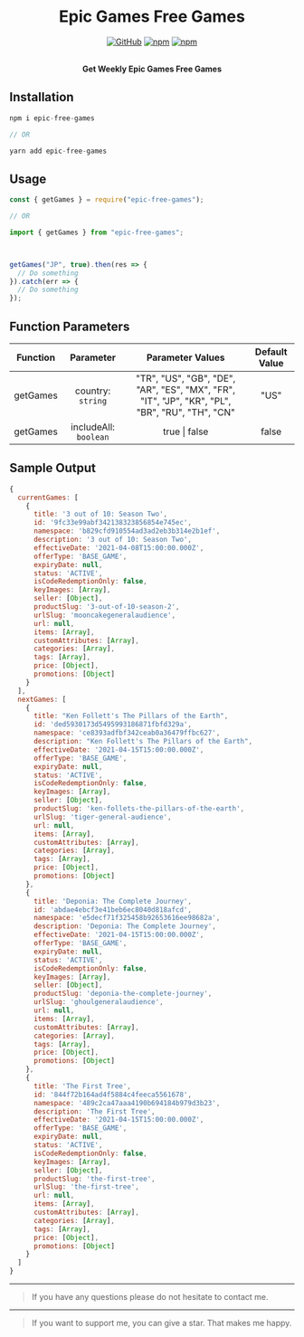 <div align="center">
	<h1>Epic Games Free Games</h1>
  <a href="https://github.com/AuroPick/epic-free-games/blob/master/LICENSE"><img alt="GitHub" src="https://img.shields.io/github/license/AuroPick/epic-free-games"></a>
  <a href="https://www.npmjs.com/package/epic-free-games"><img alt="npm" src="https://img.shields.io/npm/v/epic-free-games"></a>
  <a href="https://www.npmjs.com/package/epic-free-games"><img alt="npm" src="https://img.shields.io/npm/dt/epic-free-games"></a>
  </br>
  </br>
	<p><b>Get Weekly Epic Games Free Games</b></p>
</div>

## Installation

```js
npm i epic-free-games

// OR

yarn add epic-free-games
```

## Usage

```js
const { getGames } = require("epic-free-games");

// OR

import { getGames } from "epic-free-games";



getGames("JP", true).then(res => {
  // Do something
}).catch(err => {
  // Do something
});

```

## Function Parameters

| Function    | Parameter             | Parameter Values                                                                               | Default Value  |
| :---------: | :-------------------: | :--------------------------------------------------------------------------------------------: | :------------: |
| getGames    | country: `string`     | "TR", "US", "GB", "DE", "AR", "ES", "MX", "FR", "IT", "JP", "KR", "PL", "BR", "RU", "TH", "CN" | "US"           |
| getGames    | includeAll: `boolean` | true \| false                                                                                  | false          |

## Sample Output

```js
{
  currentGames: [
    {
      title: '3 out of 10: Season Two',
      id: '9fc33e99abf342138323856854e745ec',
      namespace: 'b829cfd910554ad3ad2eb3b314e2b1ef',
      description: '3 out of 10: Season Two',
      effectiveDate: '2021-04-08T15:00:00.000Z',
      offerType: 'BASE_GAME',
      expiryDate: null,
      status: 'ACTIVE',
      isCodeRedemptionOnly: false,
      keyImages: [Array],
      seller: [Object],
      productSlug: '3-out-of-10-season-2',
      urlSlug: 'mooncakegeneralaudience',
      url: null,
      items: [Array],
      customAttributes: [Array],
      categories: [Array],
      tags: [Array],
      price: [Object],
      promotions: [Object]
    }
  ],
  nextGames: [
    {
      title: "Ken Follett's The Pillars of the Earth",
      id: 'ded5930173d5495993186871fbfd329a',
      namespace: 'ce8393adfbf342ceab0a36479ffbc627',
      description: "Ken Follett's The Pillars of the Earth",
      effectiveDate: '2021-04-15T15:00:00.000Z',
      offerType: 'BASE_GAME',
      expiryDate: null,
      status: 'ACTIVE',
      isCodeRedemptionOnly: false,
      keyImages: [Array],
      seller: [Object],
      productSlug: 'ken-follets-the-pillars-of-the-earth',
      urlSlug: 'tiger-general-audience',
      url: null,
      items: [Array],
      customAttributes: [Array],
      categories: [Array],
      tags: [Array],
      price: [Object],
      promotions: [Object]
    },
    {
      title: 'Deponia: The Complete Journey',
      id: 'abdae4ebcf3e41beb6ec8040d818afcd',
      namespace: 'e5decf71f325458b92653616ee98682a',
      description: 'Deponia: The Complete Journey',
      effectiveDate: '2021-04-15T15:00:00.000Z',
      offerType: 'BASE_GAME',
      expiryDate: null,
      status: 'ACTIVE',
      isCodeRedemptionOnly: false,
      keyImages: [Array],
      seller: [Object],
      productSlug: 'deponia-the-complete-journey',
      urlSlug: 'ghoulgeneralaudience',
      url: null,
      items: [Array],
      customAttributes: [Array],
      categories: [Array],
      tags: [Array],
      price: [Object],
      promotions: [Object]
    },
    {
      title: 'The First Tree',
      id: '844f72b164ad4f5884c4feeca5561678',
      namespace: '489c2ca47aaa4190b694184b979d3b23',
      description: 'The First Tree',
      effectiveDate: '2021-04-15T15:00:00.000Z',
      offerType: 'BASE_GAME',
      expiryDate: null,
      status: 'ACTIVE',
      isCodeRedemptionOnly: false,
      keyImages: [Array],
      seller: [Object],
      productSlug: 'the-first-tree',
      urlSlug: 'the-first-tree',
      url: null,
      items: [Array],
      customAttributes: [Array],
      categories: [Array],
      tags: [Array],
      price: [Object],
      promotions: [Object]
    }
  ]
}
```
<hr/>

> If you have any questions please do not hesitate to contact me.

<hr/>

> If you want to support me, you can give a star. That makes me happy.
